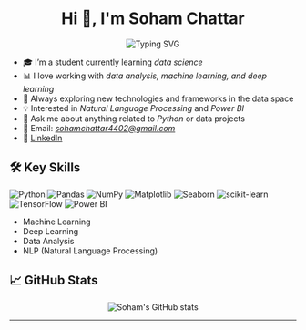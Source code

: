 <h1 align="center">Hi 👋, I'm Soham Chattar</h1>

<p align="center">
  <img src="https://readme-typing-svg.demolab.com?font=Fira+Code&pause=1000&width=435&lines=Aspiring+Data+Scientist+%7C+Student+%7C+Python+Enthusiast" alt="Typing SVG">
</p>

- 🎓 I’m a student currently learning *data science*  
- 📊 I love working with *data analysis, machine learning, and deep learning*  
- 🔬 Always exploring new technologies and frameworks in the data space  
- 💡 Interested in *Natural Language Processing* and *Power BI*  
- 💬 Ask me about anything related to *Python* or data projects  
- 📧 Email: *sohamchattar4402@gmail.com*  
- 🔗 [LinkedIn](https://www.linkedin.com/in/soham-chattar-1307a3311?utm_source=share&utm_campaign=share_via&utm_content=profile&utm_medium=android_app)

## 🛠 Key Skills

![Python](https://img.shields.io/badge/Python-3776AB?style=for-the-badge&logo=python&logoColor=white)
![Pandas](https://img.shields.io/badge/Pandas-150458?style=for-the-badge&logo=pandas&logoColor=white)
![NumPy](https://img.shields.io/badge/NumPy-013243?style=for-the-badge&logo=numpy&logoColor=white)
![Matplotlib](https://img.shields.io/badge/Matplotlib-11557c?style=for-the-badge&logo=matplotlib&logoColor=white)
![Seaborn](https://img.shields.io/badge/Seaborn-005571?style=for-the-badge)
![scikit-learn](https://img.shields.io/badge/scikit--learn-F7931E?style=for-the-badge&logo=scikit-learn&logoColor=white)
![TensorFlow](https://img.shields.io/badge/TensorFlow-FF6F00?style=for-the-badge&logo=tensorflow&logoColor=white)
![Power BI](https://img.shields.io/badge/Power%20BI-F2C811?style=for-the-badge&logo=powerbi&logoColor=black)
- Machine Learning
- Deep Learning
- Data Analysis
- NLP (Natural Language Processing)

## 📈 GitHub Stats

<p align="center">
  <img src="https://github-readme-stats.vercel.app/api?username=sohamchattar&show_icons=true&theme=radical" alt="Soham's GitHub stats">
</p>

---
